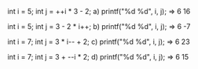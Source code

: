 int i = 5;
int j = ++i * 3 - 2;
a) printf("%d %d", i, j); 
   => 6 16

int i = 5;
int j = 3 - 2 * i++;
b) printf("%d %d", i, j); 
   => 6 -7

int i = 7;
int j = 3 * i-- + 2;
c) printf("%d %d", i, j);
   => 6 23

int i = 7;
int j = 3 + --i * 2;
d) printf("%d %d", i, j);
   => 6 15
